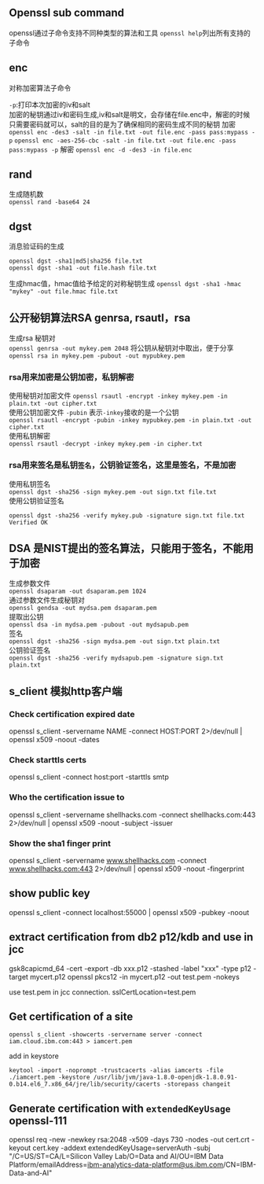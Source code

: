 ## Openssl sub command 


openssl通过子命令支持不同种类型的算法和工具 `openssl help`列出所有支持的子命令
## enc
 对称加密算法子命令
 
`-p`:打印本次加密的iv和salt  
加密的秘钥通过iv和密码生成,iv和salt是明文，会存储在file.enc中，解密的时候只需要密码就可以，salt的目的是为了确保相同的密码生成不同的秘钥
加密  
`openssl enc -des3 -salt -in file.txt -out file.enc -pass pass:mypass -p`
`openssl enc -aes-256-cbc -salt -in file.txt -out file.enc -pass pass:mypass -p`
解密
`openssl enc -d -des3 -in file.enc `

## rand

生成随机数  
`openssl rand -base64 24`

## dgst  
消息验证码的生成  

`openssl dgst -sha1|md5|sha256 file.txt`   
`openssl dgst -sha1 -out file.hash file.txt`   

生成hmac值，hmac值给予给定的对称秘钥生成
`openssl dgst -sha1 -hmac "mykey" -out file.hmac file.txt`

## 公开秘钥算法RSA genrsa, rsautl，rsa

生成rsa 秘钥对  
`openssl genrsa -out mykey.pem 2048`
将公钥从秘钥对中取出，便于分享
`openssl rsa in mykey.pem -pubout -out mypubkey.pem`

### rsa用来加密是公钥加密，私钥解密
使用秘钥对加密文件 
`openssl rsautl -encrypt -inkey mykey.pem -in plain.txt -out cipher.txt`  
使用公钥加密文件 `-pubin` 表示`-inkey`接收的是一个公钥  
`openssl rsautl -encrypt -pubin -inkey mypubkey.pem -in plain.txt -out cipher.txt`  
使用私钥解密  
`openssl rsautl -decrypt -inkey mykey.pem -in cipher.txt`  

### rsa用来签名是私钥`签名`，公钥验证签名，这里是签名，不是加密  

使用私钥签名  
`openssl dgst -sha256 -sign mykey.pem -out sign.txt file.txt`  
使用公钥验证签名  
```
openssl dgst -sha256 -verify mykey.pub -signature sign.txt file.txt 
Verified OK
```  

## DSA 是NIST提出的签名算法，只能用于签名，不能用于加密

生成参数文件  
`openssl dsaparam -out dsaparam.pem 1024`  
通过参数文件生成秘钥对  
`openssl gendsa -out mydsa.pem dsaparam.pem`  
提取出公钥  
`openssl dsa -in mydsa.pem -pubout -out mydsapub.pem`  
签名  
`openssl dgst -sha256 -sign mydsa.pem -out sign.txt plain.txt`  
公钥验证签名  
`openssl dgst -sha256 -verify mydsapub.pem -signature sign.txt plain.txt`  

## s_client  模拟http客户端

### Check certification expired date 
openssl s_client -servername NAME -connect HOST:PORT 2>/dev/null | openssl x509 -noout -dates

### Check starttls certs

openssl s_client -connect host:port -starttls smtp

### Who the certification issue to 
openssl s_client -servername shellhacks.com -connect shellhacks.com:443 2>/dev/null | openssl x509 -noout -subject -issuer

### Show the sha1 finger print
openssl s_client -servername www.shellhacks.com -connect www.shellhacks.com:443 2>/dev/null | openssl x509 -noout -fingerprint

## show public key

openssl s_client -connect localhost:55000 | openssl x509 -pubkey -noout

## extract certification from db2 p12/kdb and use in jcc

 gsk8capicmd_64 -cert -export -db xxx.p12 -stashed -label "xxx" -type p12 -target mycert.p12 
 openssl pkcs12 -in mycert.p12 -out test.pem -nokeys
 
 use test.pem in jcc connection. sslCertLocation=test.pem
 
 ## Get certification of a site  
 ```
 openssl s_client -showcerts -servername server -connect iam.cloud.ibm.com:443 > iamcert.pem
 ```
 add in keystore
 
 ```
 keytool -import -noprompt -trustcacerts -alias iamcerts -file ./iamcert.pem -keystore /usr/lib/jvm/java-1.8.0-openjdk-1.8.0.91-0.b14.el6_7.x86_64/jre/lib/security/cacerts -storepass changeit
 ```
 
 ## Generate certification with `extendedKeyUsage` openssl-111
 
 openssl req -new -newkey rsa:2048 -x509 -days 730 -nodes  -out cert.crt -keyout cert.key -addext extendedKeyUsage=serverAuth -subj "/C=US/ST=CA/L=Silicon Valley Lab/O=Data and AI/OU=IBM Data Platform/emailAddress=ibm-analytics-data-platform@us.ibm.com/CN=IBM-Data-and-AI"
 
